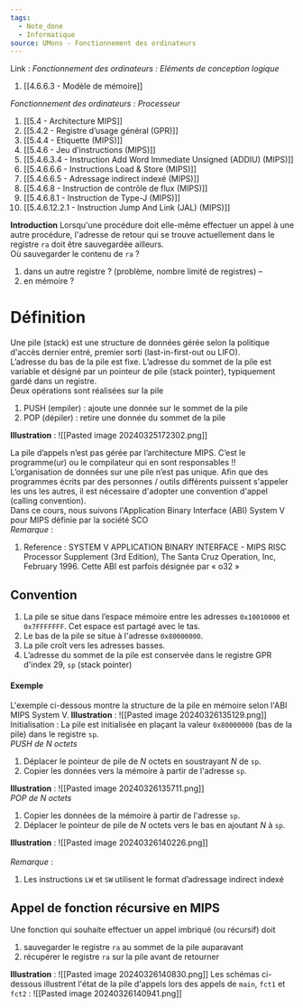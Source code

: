 ```yaml
---
tags:
  - Note_done
  - Informatique
source: UMons - Fonctionnement des ordinateurs
---
```


Link :
_Fonctionnement des ordinateurs : Eléments de conception logique_
1. [[4.6.6.3 - Modèle de mémoire]]

_Fonctionnement des ordinateurs : Processeur_
1. [[5.4 - Architecture MIPS]]
2. [[5.4.2 - Registre d’usage général (GPR)]]
3. [[5.4.4 - Etiquette (MIPS)]]
4. [[5.4.6 - Jeu d’instructions (MIPS)]]
5. [[5.4.6.3.4 - Instruction Add Word Immediate Unsigned (ADDIU) (MIPS)]]
6. [[5.4.6.6.6 - Instructions Load & Store (MIPS)]]
7. [[5.4.6.6.5 - Adressage indirect indexé (MIPS)]]
8. [[5.4.6.8 - Instruction de contrôle de flux (MIPS)]]
9. [[5.4.6.8.1 - Instruction de Type-J (MIPS)]]
10. [[5.4.6.12.2.1 - Instruction Jump And Link (JAL) (MIPS)]]

**Introduction**
Lorsqu'une procédure doit elle-même effectuer un appel à une autre procédure, l'adresse de retour qui se trouve actuellement dans le registre `ra` doit être sauvegardée ailleurs. 
\
Où sauvegarder le contenu de `ra` ? 
1. dans un autre registre ? (problème, nombre limité de registres) – 
2. en mémoire ? 
# Définition
Une pile (stack) est une structure de données gérée selon la politique d'accès dernier entré, premier sorti (last-in-first-out ou LIFO). 
\
L’adresse du bas de la pile est fixe. L’adresse du sommet de la pile est variable et désigné par un pointeur de pile (stack pointer), typiquement gardé dans un registre. 
\
Deux opérations sont réalisées sur la pile 
1. PUSH (empiler) : ajoute une donnée sur le sommet de la pile 
2. POP (dépiler) : retire une donnée du sommet de la pile

**Illustration** : ![[Pasted image 20240325172302.png]]

La pile d’appels n’est pas gérée par l’architecture MIPS. C’est le programme(ur) ou le compilateur qui en sont responsables !! 
\
L’organisation de données sur une pile n’est pas unique. Afin que des programmes écrits par des personnes / outils différents puissent s'appeler les uns les autres, il est nécessaire d'adopter une convention d'appel (calling convention). 
\
Dans ce cours, nous suivons l'Application Binary Interface (ABI) System V pour MIPS définie par la société SCO
\
_Remarque_ : 
1. Reference : SYSTEM V APPLICATION BINARY INTERFACE - MIPS RISC Processor Supplement (3rd Edition), The Santa Cruz Operation, Inc, February 1996. Cette ABI est parfois désignée par « o32 »
## Convention
1. La pile se situe dans l’espace mémoire entre les adresses `0x10010000` et `0x7FFFFFFF`. Cet espace est partagé avec le tas. 
2. Le bas de la pile se situe à l'adresse `0x80000000`. 
3. La pile croît vers les adresses basses. 
4. L’adresse du sommet de la pile est conservée dans le registre $\mathsf{GPR}$ d'index 29, `sp` (stack pointer)

#### Exemple
L'exemple ci-dessous montre la structure de la pile en mémoire selon l'ABI MIPS System V.
**Illustration** : ![[Pasted image 20240326135129.png]]
Initialisation : La pile est initialisée en plaçant la valeur `0x80000000` (bas de la pile) dans le registre `sp`.
\
_PUSH de $N$ octets_
1. Déplacer le pointeur de pile de $N$ octets en soustrayant $N$ de `sp`. 
2. Copier les données vers la mémoire à partir de l'adresse `sp`.

**Illustration** : ![[Pasted image 20240326135711.png]]
\
_POP de $N$ octets_
1. Copier les données de la mémoire à partir de l'adresse `sp`. 
2. Déplacer le pointeur de pile de $N$ octets vers le bas en ajoutant $N$ à `sp`.

**Illustration** : ![[Pasted image 20240326140226.png]]
\
\
_Remarque_ :
1. Les instructions `LW` et `SW` utilisent le format d’adressage indirect indexé 
## Appel de fonction récursive en MIPS
Une fonction qui souhaite effectuer un appel imbriqué (ou récursif) doit 
1. sauvegarder le registre `ra` au sommet de la pile auparavant 
2. récupérer le registre `ra` sur la pile avant de retourner

**Illustration** : ![[Pasted image 20240326140830.png]]
Les schémas ci-dessous illustrent l'état de la pile d'appels lors des appels de `main`, `fct1` et `fct2` : ![[Pasted image 20240326140941.png]]
